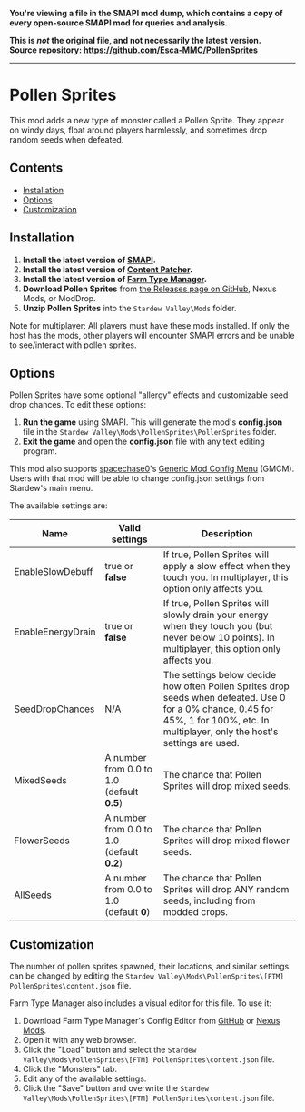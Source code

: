 **You're viewing a file in the SMAPI mod dump, which contains a copy of every open-source SMAPI mod
for queries and analysis.**

**This is _not_ the original file, and not necessarily the latest version.**  
**Source repository: https://github.com/Esca-MMC/PollenSprites**

----

# Pollen Sprites
This mod adds a new type of monster called a Pollen Sprite. They appear on windy days, float around players harmlessly, and sometimes drop random seeds when defeated.

## Contents
* [Installation](#installation)
* [Options](#options)
* [Customization](#customization)

## Installation
1. **Install the latest version of [SMAPI](https://smapi.io/).**
2. **Install the latest version of [Content Patcher](https://www.nexusmods.com/stardewvalley/mods/1915).**
3. **Install the latest version of [Farm Type Manager](https://www.nexusmods.com/stardewvalley/mods/3231).**
4. **Download Pollen Sprites** from [the Releases page on GitHub](https://github.com/Esca-MMC/PollenSprites/releases), Nexus Mods, or ModDrop.
5. **Unzip Pollen Sprites** into the `Stardew Valley\Mods` folder.

Note for multiplayer: All players must have these mods installed. If only the host has the mods, other players will encounter SMAPI errors and be unable to see/interact with pollen sprites.

## Options

Pollen Sprites have some optional "allergy" effects and customizable seed drop chances. To edit these options:

1. **Run the game** using SMAPI. This will generate the mod's **config.json** file in the `Stardew Valley\Mods\PollenSprites\PollenSprites` folder.
2. **Exit the game** and open the **config.json** file with any text editing program.

This mod also supports [spacechase0](https://github.com/spacechase0)'s [Generic Mod Config Menu](https://spacechase0.com/mods/stardew-valley/generic-mod-config-menu/) (GMCM). Users with that mod will be able to change config.json settings from Stardew's main menu.

The available settings are:

Name | Valid settings | Description
-----|----------------|------------
EnableSlowDebuff | true or **false** | If true, Pollen Sprites will apply a slow effect when they touch you. In multiplayer, this option only affects you.
EnableEnergyDrain | true or **false** | If true, Pollen Sprites will slowly drain your energy when they touch you (but never below 10 points). In multiplayer, this option only affects you.
SeedDropChances | N/A | The settings below decide how often Pollen Sprites drop seeds when defeated. Use 0 for a 0% chance, 0.45 for 45%, 1 for 100%, etc. In multiplayer, only the host's settings are used.
MixedSeeds | A number from 0.0 to 1.0 (default **0.5**) | The chance that Pollen Sprites will drop mixed seeds.
FlowerSeeds | A number from 0.0 to 1.0 (default **0.2**) | The chance that Pollen Sprites will drop mixed flower seeds.
AllSeeds | A number from 0.0 to 1.0 (default **0**) | The chance that Pollen Sprites will drop ANY random seeds, including from modded crops.

## Customization

The number of pollen sprites spawned, their locations, and similar settings can be changed by editing the `Stardew Valley\Mods\PollenSprites\[FTM] PollenSprites\content.json` file.

Farm Type Manager also includes a visual editor for this file. To use it:

1. Download Farm Type Manager's Config Editor from [GitHub](https://github.com/Esca-MMC/FarmTypeManager/blob/master/FarmTypeManager/ConfigEditor.html) or [Nexus Mods](https://www.nexusmods.com/stardewvalley/mods/3231?tab=files).
2. Open it with any web browser.
2. Click the "Load" button and select the `Stardew Valley\Mods\PollenSprites\[FTM] PollenSprites\content.json` file.
3. Click the "Monsters" tab.
4. Edit any of the available settings.
5. Click the "Save" button and overwrite the `Stardew Valley\Mods\PollenSprites\[FTM] PollenSprites\content.json` file.
